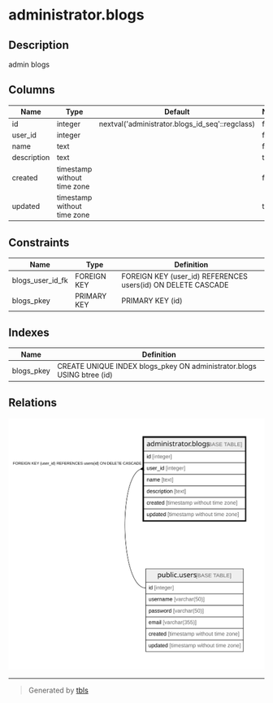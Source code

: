 # administrator.blogs

## Description

admin blogs

## Columns

| Name        | Type                        | Default                                         | Nullable | Parents                         |
| ----------- | --------------------------- | ----------------------------------------------- | -------- | ------------------------------- |
| id          | integer                     | nextval('administrator.blogs_id_seq'::regclass) | false    |                                 |
| user_id     | integer                     |                                                 | false    | [public.users](public.users.md) |
| name        | text                        |                                                 | false    |                                 |
| description | text                        |                                                 | true     |                                 |
| created     | timestamp without time zone |                                                 | false    |                                 |
| updated     | timestamp without time zone |                                                 | true     |                                 |

## Constraints

| Name             | Type        | Definition                                                   |
| ---------------- | ----------- | ------------------------------------------------------------ |
| blogs_user_id_fk | FOREIGN KEY | FOREIGN KEY (user_id) REFERENCES users(id) ON DELETE CASCADE |
| blogs_pkey       | PRIMARY KEY | PRIMARY KEY (id)                                             |

## Indexes

| Name       | Definition                                                             |
| ---------- | ---------------------------------------------------------------------- |
| blogs_pkey | CREATE UNIQUE INDEX blogs_pkey ON administrator.blogs USING btree (id) |

## Relations

![er](administrator.blogs.svg)

---

> Generated by [tbls](https://github.com/k1LoW/tbls)
